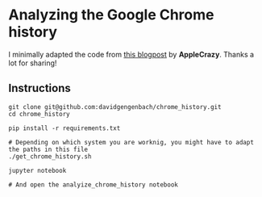 # Analyzing the Google Chrome history
I minimally adapted the code from [this blogpost](https://applecrazy.github.io/blog/posts/analyzing-browser-hist-using-python/) by **AppleCrazy**. Thanks a lot for sharing!

## Instructions
```shell
git clone git@github.com:davidgengenbach/chrome_history.git
cd chrome_history

pip install -r requirements.txt

# Depending on which system you are worknig, you might have to adapt the paths in this file
./get_chrome_history.sh

jupyter notebook

# And open the analyize_chrome_history notebook
```